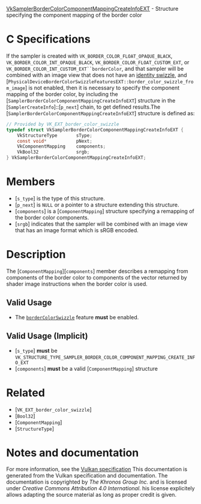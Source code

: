 [VkSamplerBorderColorComponentMappingCreateInfoEXT](https://www.khronos.org/registry/vulkan/specs/1.3-extensions/man/html/VkSamplerBorderColorComponentMappingCreateInfoEXT.html) - Structure specifying the component mapping of the border color

# C Specifications
If the sampler is created with `VK_BORDER_COLOR_FLOAT_OPAQUE_BLACK`,
`VK_BORDER_COLOR_INT_OPAQUE_BLACK`,
`VK_BORDER_COLOR_FLOAT_CUSTOM_EXT`, or
`VK_BORDER_COLOR_INT_CUSTOM_EXT``borderColor`, and that sampler
will be combined with an image view that does not have an
[identity swizzle](https://www.khronos.org/registry/vulkan/specs/1.3-extensions/html/vkspec.html#resources-image-views-identity-mappings), and
[`PhysicalDeviceBorderColorSwizzleFeaturesEXT::border_color_swizzle_from_image`]
is not enabled, then it is necessary to specify the component mapping of the
border color, by including the
[`SamplerBorderColorComponentMappingCreateInfoEXT`] structure in the
[`SamplerCreateInfo`]::[`p_next`] chain, to get defined results.The [`SamplerBorderColorComponentMappingCreateInfoEXT`] structure is
defined as:
```c
// Provided by VK_EXT_border_color_swizzle
typedef struct VkSamplerBorderColorComponentMappingCreateInfoEXT {
    VkStructureType       sType;
    const void*           pNext;
    VkComponentMapping    components;
    VkBool32              srgb;
} VkSamplerBorderColorComponentMappingCreateInfoEXT;
```

# Members
- [`s_type`] is the type of this structure.
- [`p_next`] is `NULL` or a pointer to a structure extending this structure.
- [`components`] is a [`ComponentMapping`] structure specifying a remapping of the border color components.
- [`srgb`] indicates that the sampler will be combined with an image view that has an image format which is sRGB encoded.

# Description
The [`ComponentMapping`][`components`] member describes a remapping
from components of the border color to components of the vector returned by
shader image instructions when the border color is used.
## Valid Usage
-    The [`borderColorSwizzle`](https://www.khronos.org/registry/vulkan/specs/1.3-extensions/html/vkspec.html#features-borderColorSwizzle) feature  **must**  be enabled.

## Valid Usage (Implicit)
-  [`s_type`] **must**  be `VK_STRUCTURE_TYPE_SAMPLER_BORDER_COLOR_COMPONENT_MAPPING_CREATE_INFO_EXT`
-  [`components`] **must**  be a valid [`ComponentMapping`] structure

# Related
- [`VK_EXT_border_color_swizzle`]
- [`Bool32`]
- [`ComponentMapping`]
- [`StructureType`]

# Notes and documentation
For more information, see the [Vulkan specification](https://www.khronos.org/registry/vulkan/specs/1.3-extensions/html/vkspec.html)
This documentation is generated from the Vulkan specification and documentation.
The documentation is copyrighted by *The Khronos Group Inc.* and is licensed under *Creative Commons Attribution 4.0 International*.
his license explicitely allows adapting the source material as long as proper credit is given.
        